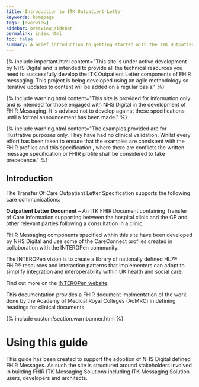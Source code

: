 ```yaml
---
title: Introduction to ITK Outpatient Letter
keywords: homepage
tags: [overview]
sidebar: overview_sidebar
permalink: index.html
toc: false
summary: A brief introduction to getting started with the ITK Outpatient Letter.
---
```


{% include important.html content="This site is under active development by NHS Digital and is intended to provide all the technical resources you need to successfully develop the ITK Outpatient Letter components of FHIR messaging. This project is being developed using an agile methodology so iterative updates to content will be added on a regular basis." %}

{% include warning.html content="This site is provided for information only and is intended for those engaged with NHS Digital in the development of FHIR Messaging. It is advised not to develop against these specifications until a formal announcement has been made." %}

{% include warning.html content="The examples provided are for illustrative purposes only. They have had no clinical validation. Whilst every effort has been taken to ensure that the examples are consistent with the FHIR profiles and this specification , where there are conflicts the written message specification or FHIR profile shall be considered to take precedence." %}

## Introduction ##

The Transfer Of Care Outpatient Letter  Specification supports the following care communications:

**Outpatient Letter Document** – An ITK FHIR Document containing Transfer of Care information supporting between the hospital clinic and the GP and other relevant parties following a consultation in a clinic.
   
FHIR Messaging components specified within this site have been developed by NHS Digital and use some of the CareConnect profiles created in collaboration with the INTEROPen community. 

The INTEROPen vision is to create a library of nationally defined HL7® FHIR® resources and interaction patterns that implementers can adopt to simplify integration and interoperability within UK health and social care.

Find out more on the [INTEROPen website](http://interopen.org/).

This documentation provides a FHIR document implmentation of the work done by the Academy of Medical Royal Colleges (AoMRC) in defining headings for clinical documents.
 
{% include custom/section.warnbanner.html %}

# Using this guide #

This guide has been created to support the adoption of NHS Digital defined FHIR Messages. As such the site is structured around stakeholders involved in building FHIR ITK Messaging Solutions including  ITK Messaging Solution users, developers and architects.  






